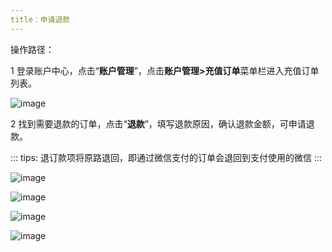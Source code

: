 ```yaml
---
title：申请退款
---
```


操作路径：

1 登录账户中心，点击“**账户管理**”，点击**账户管理>充值订单**菜单栏进入充值订单列表。

![image](https://starwhale-examples.oss-cn-beijing.aliyuncs.com/docs/account-and-billing/refund/refoud.png)

2 找到需要退款的订单，点击“**退款**”，填写退款原因，确认退款金额，可申请退款。

::: tips:
退订款项将原路退回，即通过微信支付的订单会退回到支付使用的微信
:::

![image](https://starwhale-examples.oss-cn-beijing.aliyuncs.com/docs/account-and-billing/refund/begin%20to%20refund.png)

![image](https://starwhale-examples.oss-cn-beijing.aliyuncs.com/docs/account-and-billing/refund/supply%20to%20refund.png)

![image](https://starwhale-examples.oss-cn-beijing.aliyuncs.com/docs/account-and-billing/refund/amount%20of%20refund.png)

![image](https://starwhale-examples.oss-cn-beijing.aliyuncs.com/docs/account-and-billing/refund/finish.png)
